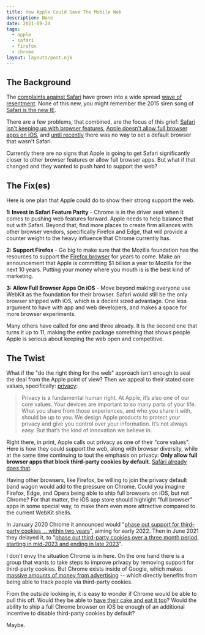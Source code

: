 ```yaml
---
title: How Apple Could Save The Mobile Web
description: None
date: 2021-09-24
tags:
  - apple
  - safari
  - firefox
  - chrome
layout: layouts/post.njk
---
```


## The Background

The <a href="https://httptoolkit.tech/blog/safari-is-killing-the-web/">complaints against Safari</a> have grown into a wide spread <a href="https://infrequently.org/2021/08/webkit-ios-deep-dive/">wave of resentment</a>.  None of this new, you might remember the 2015 siren song of <a href="https://nolanlawson.com/2015/06/30/safari-is-the-new-ie/">Safari is the new IE</a>.

There are a few problems, that combined, are the focus of this grief: <a href="https://infrequently.org/2021/04/progress-delayed/">Safari isn't keeping up with browser features</a>, <a href="https://developer.apple.com/app-store/review/guidelines/#2.5.6">Apple doesn't allow full browser apps on iOS</a>, and <a href="https://www.theverge.com/21444995/ios-14-default-browsers-chrome-edge-firefox-duckduckgo-safari">until recently</a> there was no way to set a default browser that wasn't Safari.

Currently there are no signs that Apple is going to get Safari significantly closer to other browser features or allow full browser apps.  But what if that changed and they wanted to push hard to support the web?

## The Fix(es)

Here is one plan that Apple could do to show their strong support the web.

**1: Invest in Safari Feature Parity** - Chrome is in the driver seat when it comes to pushing web features forward.  Apple needs to help balance that out with Safari.  Beyond that, find more places to create firm alliances with other browser vendors, specifically Firefox and Edge, that will provide a counter weight to the heavy influence that Chrome currently has.

**2: Support Firefox** - Go big to make sure that the Mozilla foundation has the resources to support the <a href="https://www.mozilla.org/en-US/firefox/browsers/">Firefox browser</a> for years to come.  Make an announcement that Apple is committing $1 billion a year to Mozilla for the next 10 years.  Putting your money where you mouth is is the best kind of marketing.

**3: Allow Full Browser Apps On iOS** - Move beyond making everyone use WebKit as the foundation for their browser.  Safari would still be the only browser shipped with iOS, which is a decent sized advantage.  One less argument to have with app and web developers, and makes a space for more browser experiments.

Many others have called for one and three already.  It is the second one that turns it up to 11, making the entire package something that shows people Apple is serious about keeping the web open and competitive.

## The Twist

What if the "do the right thing for the web" approach isn't enough to seal the deal from the Apple point of view?  Then we appeal to their stated core values, specifically: <a href="https://www.apple.com/privacy/">privacy</a>:

> Privacy is a fundamental human right. At Apple, it’s also one of our core values. Your devices are important to so many parts of your life. What you share from those experiences, and who you share it with, should be up to you. We design Apple products to protect your privacy and give you control over your information. It’s not always easy. But that’s the kind of innovation we believe in.

Right there, in print, Apple calls out privacy as one of their "core values".  Here is how they could support the web, along with browser diversity, while at the same time continuing to tout the emphasis on privacy: **Only allow full browser apps that block third-party cookies by default**.  <a href="https://webkit.org/blog/10218/full-third-party-cookie-blocking-and-more/">Safari already does that</a>.

Having other browsers, like Firefox, be willing to join the privacy default band wagon would add to the pressure on Chrome.  Could you imagine Firefox, Edge, and Opera being able to ship full browsers on iOS, but not Chrome?  For that matter, the iOS app store should highlight "full browser" apps in some special way, to make them even more attractive compared to the current WebKit shells.

In January 2020 Chrome it announced would "<a href="https://blog.chromium.org/2020/01/building-more-private-web-path-towards.html">phase out support for third-party cookies ... within two years</a>", aiming for early 2022.  Then in June 2021 they delayed it, to "<a href="https://blog.google/products/chrome/updated-timeline-privacy-sandbox-milestones/">phase out third-party cookies over a three month period, starting in mid-2023 and ending in late 2023</a>".

I don't envy the situation Chrome is in here.  On the one hand there is a group that wants to take steps to improve privacy by removing support for third-party cookies.  But Chrome exists inside of Google, which makes  <a href="https://www.cnbc.com/2021/05/18/how-does-google-make-money-advertising-business-breakdown-.html">massive amounts of money from advertising</a> -- which directly benefits from being able to track people via third-party cookies.

From the outside looking in, it is easy to wonder if Chrome would be able to pull this off.  Would they be able to <a href="https://en.wikipedia.org/wiki/You_can%27t_have_your_cake_and_eat_it">have their cake and eat it too</a>?  Would the ability to ship a full Chrome browser on iOS be enough of an additional incentive to disable third-party cookies by default?


Maybe.